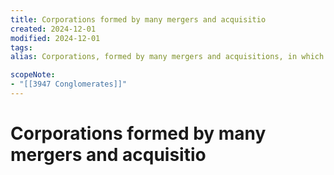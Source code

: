 ```yaml
---
title: Corporations formed by many mergers and acquisitio
created: 2024-12-01
modified: 2024-12-01
tags: 
alias: Corporations, formed by many mergers and acquisitions, in which the acquired companies are engaged in activities that have little or no relation to the activities of the acquiring company.

scopeNote:
- "[[3947 Conglomerates]]"
---
```

# Corporations formed by many mergers and acquisitio
